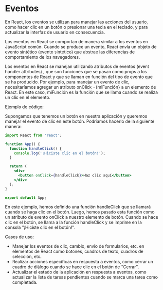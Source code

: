 # Eventos

En React, los eventos se utilizan para manejar las acciones del usuario, como hacer clic en un botón o presionar una tecla en el teclado, y para actualizar la interfaz de usuario en consecuencia.

Los eventos en React se comportan de manera similar a los eventos en JavaScript común. Cuando se produce un evento, React envía un objeto de evento sintético (evento sintético) que abstrae las diferencias de comportamiento de los navegadores.

Los eventos en React se manejan utilizando atributos de eventos (event handler attributes) , que son funciones que se pasan como props a los componentes de React y que se llaman en función del tipo de evento que se ha producido. Por ejemplo, para manejar un evento de clic, necesitaríamos agregar un atributo onClick ={miFunción} a un elemento de React. En este caso, miFunción es la función que se llama cuando se realiza un clic en el elemento.

Ejemplo de código:

Supongamos que tenemos un botón en nuestra aplicación y queremos manejar el evento de clic en este botón. Podríamos hacerlo de la siguiente manera:

```jsx
import React from 'react';

function App() {
  function handleClick() {
    console.log('¡Hiciste clic en el botón!');
  }

  return (
    <div>
      <button onClick={handleClick}>Haz clic aquí</button>
    </div>
  );
}

export default App;
```

En este ejemplo, hemos definido una función handleClick que se llamará cuando se haga clic en el botón. Luego, hemos pasado esta función como un atributo de evento onClick a nuestro elemento de botón. Cuando se hace clic en el botón, se llama a la función handleClick y se imprime en la consola "¡Hiciste clic en el botón!".

Casos de uso:

- Manejar los eventos de clic, cambio, envío de formularios, etc. en elementos de React como botones, cuadros de texto, cuadros de selección, etc.
- Realizar acciones específicas en respuesta a eventos, como cerrar un cuadro de diálogo cuando se hace clic en el botón de "Cerrar".
- Actualizar el estado de la aplicación en respuesta a eventos, como actualizar la lista de tareas pendientes cuando se marca una tarea como completada.